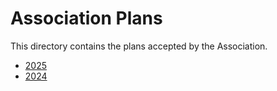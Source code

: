 Association Plans
=================

This directory contains the plans accepted by the Association.

- [2025](2025/Plan2025.ru.md)
- [2024](2024/Plan%202024.ru.md)
